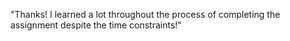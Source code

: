 "Thanks! I learned a lot throughout the process of completing the assignment despite the time constraints!"

